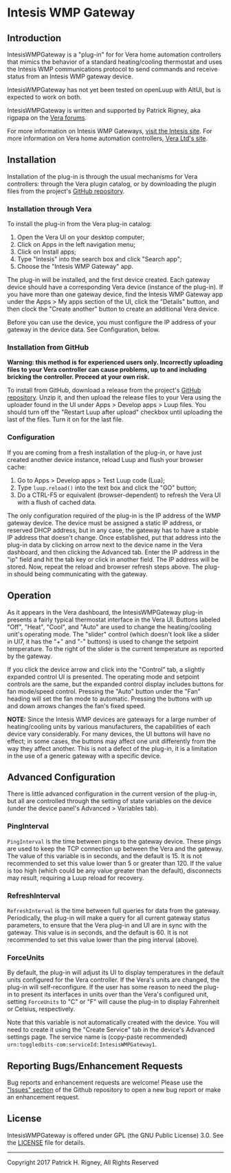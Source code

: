 # Intesis WMP Gateway #

## Introduction ##

IntesisWMPGateway is a "plug-in" for for Vera home automation controllers that mimics the behavior of a standard heating/cooling
thermostat and uses the Intesis WMP communications protocol to send commands and receive status from an Intesis WMP gateway
device.

IntesisWMPGateway has not yet been tested on openLuup with AltUI, but is expected to work on both.

IntesisWMPGateway is written and supported by Patrick Rigney, aka rigpapa on the [Vera forums](http://http://forum.micasaverde.com/).

For more information on Intesis WMP Gateways, [visit the Intesis site](http:). For more information on Vera home automation controllers,
[Vera Ltd's site](http://getvera.com/).

## Installation ##

Installation of the plug-in is through the usual mechanisms for Vera controllers: through the Vera plugin catalog, or by downloading
the plugin files from the project's [GitHub repository](https://github.com/toggledbits/IntesisWMPGateway/releases).

### Installation through Vera ###

To install the plug-in from the Vera plug-in catalog:

1. Open the Vera UI on your desktop computer;
1. Click on Apps in the left navigation menu;
1. Click on Install apps;
1. Type "Intesis" into the search box and click "Search app";
1. Choose the "Intesis WMP Gateway" app.

The plug-in will be installed, and the first device created. Each gateway device should have a corresponding Vera device (instance of 
the plug-in). If you have more than one gateway device, find the Intesis WMP Gateway app under the Apps > My apps section of the UI,
click the "Details" button, and then clock the "Create another" button to create an additional Vera device.

Before you can use the device, you must configure the IP address of your gateway in the device data. See Configuration, below.

### Installation from GitHub ###

**Warning: this method is for experienced users only. Incorrectly uploading files to your Vera controller can cause problems, up to 
and including bricking the controller. Proceed at your own risk.**

To install from GitHub, download a release from the project's [GitHub repository](https://github.com/toggledbits/IntesisWMPGateway/releases).
Unzip it, and then upload the release files to your Vera using the uploader found in the UI under Apps > Develop apps > Luup files. You should
turn off the "Restart Luup after upload" checkbox until uploading the last of the files. Turn it on for the last file.

### Configuration ###

If you are coming from a fresh installation of the plug-in, or have just created another device instance, reload Luup and flush your browser cache:

1. Go to Apps > Develop apps > Test Luup code (Lua);
1. Type `luup.reload()` into the text box and click the "GO" button;
1. Do a CTRL-F5 or equivalent (browser-dependent) to refresh the Vera UI with a flush of cached data.

The only configuration required of the plug-in is the IP address of the WMP gateway device. The device must be assigned a static IP address, or
reserved DHCP address, but in any case, the gateway has to have a stable IP address that doesn't change. Once established, put that address into
the plug-in data by clicking on arrow next to the device name in the Vera dashboard, and then clicking the Advanced tab. Enter the IP address in
the "ip" field and hit the tab key or click in another field. The IP address will be stored. Now, repeat the reload and browser refresh steps above.
The plug-in should being communicating with the gateway.

## Operation ##

As it appears in the Vera dashboard, the IntesisWMPGateway plug-in presents a fairly typical thermostat interface in the Vera UI. 
Buttons labeled "Off", "Heat", "Cool", and "Auto" 
are used to change the heating/cooling unit's operating mode. The "slider" control (which doesn't look like a slider in UI7, it has the "+"
and "-" buttons) is used to change the setpoint temperature. To the right of the slider is the current temperature as reported by the
gateway.

If you click the device arrow and click into the "Control" tab, a slightly expanded control UI is presented. The operating mode and setpoint
controls are the same, but the expanded control display includes buttons for fan mode/speed control. Pressing the "Auto" button under the
"Fan" heading will set the fan mode to automatic. Pressing the buttons with up and down arrows changes the fan's fixed speed.

**NOTE:** Since the Intesis WMP devices are gateways for a large number of heating/cooling units by various manufacturers, the capabilities
of each device vary considerably. For many devices, the UI buttons will have no effect; in some cases, the buttons may affect one unit differently
from the way they affect another. This is not a defect of the plug-in, it is a limitation in the use of a generic gateway with a specific device.

## Advanced Configuration ##

There is little advanced configuration in the current version of the plug-in, but all are controlled through the setting of state variables
on the device (under the device panel's Advanced > Variables tab).

### PingInterval ###
`PingInterval` is the time between pings to the gateway device. These pings are used to keep the TCP connection up between the Vera and the
gateway. The value of this variable is in seconds, and the default is 15. It is not recommended to set this value lower than 5 or greater
than 120. If the value is too high (which could be any value greater than the default), disconnects may result, requiring a Luup reload
for recovery.

### RefreshInterval ###
`RefreshInterval` is the time between full queries for data from the gateway. Periodically, the plug-in will make a query for all current
gateway status parameters, to ensure that the Vera plug-in and UI are in sync with the gateway. This value is in seconds, and the default
is 60. It is not recommended to set this value lower than the ping interval (above).

### ForceUnits ###
By default, the plug-in will adjust its UI to display temperatures in the default units configured for the Vera controller. If the Vera's
units are changed, the plug-in will self-reconfigure. If the user has some reason to need the plug-in to present its interfaces in units
over than the Vera's configured unit, setting `ForceUnits` to "C" or "F" will cause the plug-in to display Fahrenheit or Celsius, 
respectively.

Note that this variable is not automatically created with the device. You will need to create it using the "Create Service" tab in the
device's Advanced settings page. The service name is (copy-paste recommended) `urn:toggledbits-com:serviceId:IntesisWMPGateway1`.

## Reporting Bugs/Enhancement Requests ##

Bug reports and enhancement requests are welcome! Please use the ["Issues" section](https://github.com/toggledbits/IntesisWMPGateway/issues) of the Github repository to open a new bug report or make an enhancement request.

## License ##

IntesisWMPGateway is offered under GPL (the GNU Public License) 3.0. See the [LICENSE](https://www.gnu.org/licenses/gpl-3.0.en.html) file for details.

<hr>Copyright 2017 Patrick H. Rigney, All Rights Reserved
